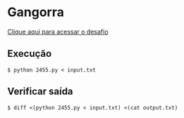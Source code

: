 # Gangorra
[Clique aqui para acessar o desafio](https://www.urionlinejudge.com.br/judge/pt/problems/view/2455)

## Execução
```
$ python 2455.py < input.txt
```

## Verificar saída
```
$ diff <(python 2455.py < input.txt) <(cat output.txt)
```